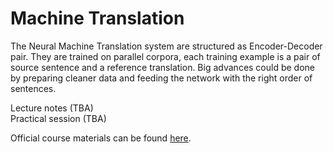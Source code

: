 # Machine Translation

The Neural Machine Translation system are structured as Encoder-Decoder pair. They are trained on parallel corpora, each training example is a pair of source sentence and a reference translation. Big advances could be done by preparing cleaner data and feeding the network with the right order of sentences.

Lecture notes (TBA)  
Practical session (TBA)  

Official course materials can be found [here](https://nlp.fi.muni.cz/en/AdvancedNlpCourse/MachineTranslation).

